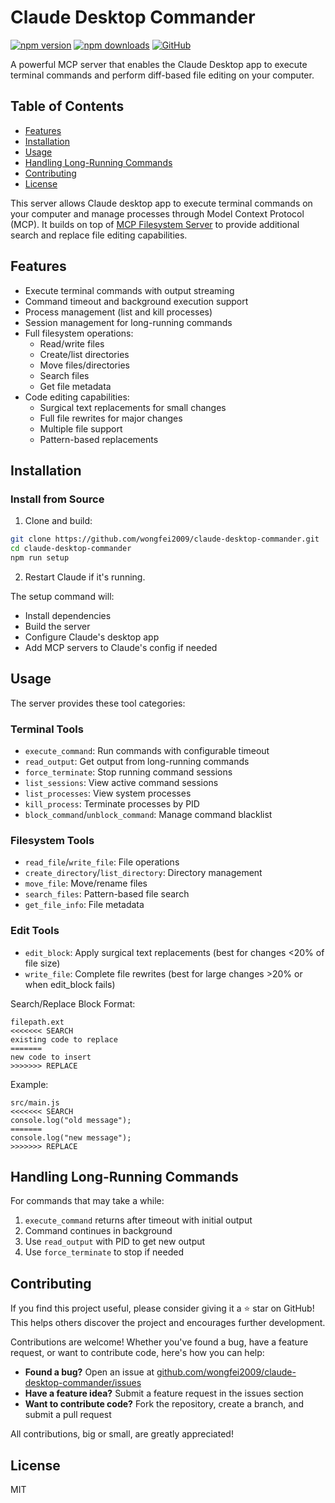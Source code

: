 # Claude Desktop Commander

[![npm version](https://img.shields.io/npm/v/@wongfei2009/claude-desktop-commander)](https://www.npmjs.com/package/@wongfei2009/claude-desktop-commander)
[![npm downloads](https://img.shields.io/npm/dw/@wongfei2009/claude-desktop-commander)](https://www.npmjs.com/package/@wongfei2009/claude-desktop-commander)
[![GitHub](https://img.shields.io/github/license/wongfei2009/claude-desktop-commander)](https://github.com/wongfei2009/claude-desktop-commander/blob/main/LICENSE)

A powerful MCP server that enables the Claude Desktop app to execute terminal commands and perform diff-based file editing on your computer.

## Table of Contents
- [Features](#features)
- [Installation](#installation)
- [Usage](#usage)
- [Handling Long-Running Commands](#handling-long-running-commands)
- [Contributing](#contributing)
- [License](#license)

This server allows Claude desktop app to execute terminal commands on your computer and manage processes through Model Context Protocol (MCP). It builds on top of [MCP Filesystem Server](https://github.com/modelcontextprotocol/servers/tree/main/src/filesystem) to provide additional search and replace file editing capabilities.

## Features

- Execute terminal commands with output streaming
- Command timeout and background execution support
- Process management (list and kill processes)
- Session management for long-running commands
- Full filesystem operations:
  - Read/write files
  - Create/list directories
  - Move files/directories
  - Search files
  - Get file metadata
- Code editing capabilities:
  - Surgical text replacements for small changes
  - Full file rewrites for major changes
  - Multiple file support
  - Pattern-based replacements

## Installation

### Install from Source
1. Clone and build:
```bash
git clone https://github.com/wongfei2009/claude-desktop-commander.git
cd claude-desktop-commander
npm run setup
```
2. Restart Claude if it's running.

The setup command will:
- Install dependencies
- Build the server
- Configure Claude's desktop app
- Add MCP servers to Claude's config if needed

## Usage

The server provides these tool categories:

### Terminal Tools
- `execute_command`: Run commands with configurable timeout
- `read_output`: Get output from long-running commands
- `force_terminate`: Stop running command sessions
- `list_sessions`: View active command sessions
- `list_processes`: View system processes
- `kill_process`: Terminate processes by PID
- `block_command`/`unblock_command`: Manage command blacklist

### Filesystem Tools
- `read_file`/`write_file`: File operations
- `create_directory`/`list_directory`: Directory management  
- `move_file`: Move/rename files
- `search_files`: Pattern-based file search
- `get_file_info`: File metadata

### Edit Tools
- `edit_block`: Apply surgical text replacements (best for changes <20% of file size)
- `write_file`: Complete file rewrites (best for large changes >20% or when edit_block fails)

Search/Replace Block Format:
```
filepath.ext
<<<<<<< SEARCH
existing code to replace
=======
new code to insert
>>>>>>> REPLACE
```

Example:
```
src/main.js
<<<<<<< SEARCH
console.log("old message");
=======
console.log("new message");
>>>>>>> REPLACE
```

## Handling Long-Running Commands

For commands that may take a while:

1. `execute_command` returns after timeout with initial output
2. Command continues in background
3. Use `read_output` with PID to get new output
4. Use `force_terminate` to stop if needed

## Contributing

If you find this project useful, please consider giving it a ⭐ star on GitHub! This helps others discover the project and encourages further development.

Contributions are welcome! Whether you've found a bug, have a feature request, or want to contribute code, here's how you can help:

- **Found a bug?** Open an issue at [github.com/wongfei2009/claude-desktop-commander/issues](https://github.com/wongfei2009/claude-desktop-commander/issues)
- **Have a feature idea?** Submit a feature request in the issues section
- **Want to contribute code?** Fork the repository, create a branch, and submit a pull request

All contributions, big or small, are greatly appreciated!

## License

MIT